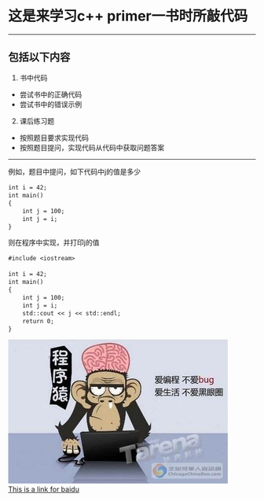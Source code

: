 # 这是来学习c++ primer一书时所敲代码 #
______________________________________

## 包括以下内容	#
1. 书中代码
* 尝试书中的正确代码
* 尝试书中的错误示例
2. 课后练习题
+ 按照题目要求实现代码
+ 按照题目提问，实现代码从代码中获取问题答案
***********************************************
例如，题目中提问，如下代码中j的值是多少

	int i = 42;
	int main()
	{
		int j = 100;
		int j = i;
	}
则在程序中实现，并打印j的值

	#include <iostream>
	
	int i = 42;
	int main()
	{
		int j = 100;
		int j = i;
		std::cout << j << std::endl;
		return 0;
	}
![好好学习，作一个合格的码农](/manong.jpg "立志好码农")  
[This is a link for baidu](www.baidu.com "这是一个链接")
